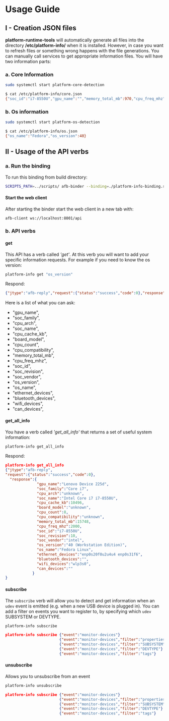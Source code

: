 # Usage Guide

## I - Creation JSON files

**platform-runtime-tools** will automatically generate all files into the directory **/etc/platform-info/** when it is installed. However, in case you want to refresh files or something wrong happens with the file generations. You can manually call services to get appropriate information files. You will have two information parts:

### a. Core Information

```bash
sudo systemctl start platform-core-detection
```

```bash
$ cat /etc/platform-info/core.json 
{"soc_id":"i7-8550U","gpu_name":"","memory_total_mb":970,"cpu_freq_mhz":"","soc_family":"","soc_revision":10,"cpu_count":1,"cpu_cache_kb":8480,"cpu_arch":"x86_64","board_model":"unknown","cpu_compatibility":"unknown","soc_name":"Intel i7-8550U","soc_vendor":"intel"}
```

### b. Os information

```bash
sudo systemctl start platform-os-detection
```

```bash
$ cat /etc/platform-info/os.json 
{"os_name":"Fedora","os_version":40}
```

## II - Usage of the API verbs

### a. Run the binding

To run this binding from build directory:

```bash
SCRIPTS_PATH=../scripts/ afb-binder --binding=./platform-info-binding.so -vvv
```

#### Start the web client

After starting the binder start the web client in a new tab with:

```bash
afb-client ws://localhost:8001/api
```

### b. API verbs

#### get

This API has a verb called *'get'*. At this verb you will want to add your specific information requests. For example if you need to know the os version:

```bash
platform-info get "os_version"
```

Respond:

```json
{"jtype":"afb-reply","request":{"status":"success","code":0},"response":"40 (Workstation Edition)"}
```

Here is a list of what you can ask:

* "gpu_name",
* "soc_family",
* "cpu_arch",
* "soc_name",
* "cpu_cache_kb",
* "board_model",
* "cpu_count",
* "cpu_compatibility",
* "memory_total_mb",
* "cpu_freq_mhz",
* "soc_id",
* "soc_revision",
* "soc_vendor",
* "os_version",
* "os_name",
* "ethernet_devices",
* "bluetooth_devices",
* "wifi_devices",
* "can_devices",

#### get_all_info

You have a verb called *'get_all_info'* that returns a set of useful system information:

```bash
platform-info get_all_info
```

Respond:

```json
platform-info get_all_info 
{"jtype":"afb-reply",
"request":{"status":"success","code":0},
  "response":{
              "gpu_name":"Lenovo Device 225d",
              "soc_family":"Core i7",
              "cpu_arch":"unknown",
              "soc_name":"Intel Core i7 i7-8550U",
              "cpu_cache_kb":10496,
              "board_model":"unknown",
              "cpu_count":8,
              "cpu_compatibility":"unknown",
              "memory_total_mb":15748,
              "cpu_freq_mhz":2000,
              "soc_id":"i7-8550U",
              "soc_revision":10,
              "soc_vendor":"intel",
              "os_version":"40 (Workstation Edition)",
              "os_name":"Fedora Linux",
              "ethernet_devices":"enp0s20f0u2u4u4 enp0s31f6",
              "bluetooth_devices":"",
              "wifi_devices":"wlp3s0",
              "can_devices":""
            }
}
```

#### subscribe

The `subscribe` verb will allow you to detect and get information when an `udev` event is emitted (e.g. when a new USB device is plugged in).
You can add a filter on events you want to register to, by specifying which `udev` SUBSYSTEM or DEVTYPE.

```bash
platform-info subscribe
```

```json
platform-info subscribe {"event":"monitor-devices"}
                        {"event":"monitor-devices","filter":"properties"}
                        {"event":"monitor-devices","filter":"SUBSYSTEM"}
                        {"event":"monitor-devices","filter":"DEVTYPE"}
                        {"event":"monitor-devices","filter":"tags"}
```

#### unsubscribe

Allows you to unsubscribe from an event

```bash
platform-info unsubscribe
```

```json
platform-info subscribe {"event":"monitor-devices"}
                        {"event":"monitor-devices","filter":"properties"}
                        {"event":"monitor-devices","filter":"SUBSYSTEM"}
                        {"event":"monitor-devices","filter":"DEVTYPE"}
                        {"event":"monitor-devices","filter":"tags"}
```
